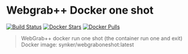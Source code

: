 # Webgrab++ Docker one shot

[![Build Status](https://travis-ci.org/Fazzani/WebGrabDocker.svg?branch=master)](https://travis-ci.org/Fazzani/WebGrabDocker)
[![Docker Stars](https://img.shields.io/docker/stars/_/ubuntu.svg?style=plastic)](https://registry.hub.docker.com/v2/repositories/synker/webgraboneshot/stars/count)
[![Docker Pulls](https://img.shields.io/docker/pulls/mashape/kong.svg?style=plastic)](https://registry.hub.docker.com/u/synker/webgraboneshot)

>WebGrab++ docker run one shot (the container run one and exit)
> Docker image: synker/webgraboneshot:latest